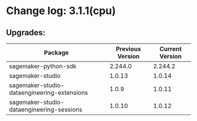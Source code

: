 # Change log: 3.1.1(cpu)

## Upgrades: 

Package | Previous Version | Current Version
---|---|---
sagemaker-python-sdk|2.244.0|2.244.2
sagemaker-studio|1.0.13|1.0.14
sagemaker-studio-dataengineering-extensions|1.0.9|1.0.11
sagemaker-studio-dataengineering-sessions|1.0.10|1.0.12
